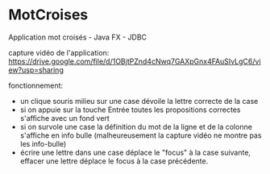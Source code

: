 # MotCroises
Application mot croisés - Java FX - JDBC 

capture vidéo de l'application:
https://drive.google.com/file/d/1OBjtPZnd4cNwq7GAXpGnx4FAuSIvLgC6/view?usp=sharing

fonctionnement:
- un clique souris milieu sur une case dévoile la lettre correcte de la case
- si on appuie sur la touche Entrée toutes les propositions correctes s'affiche avec un fond vert
- si on survole une case la définition du mot de la ligne et de la colonne s'affiche en info bulle (malheureusement la capture vidéo ne montre pas les info-bulle)
- écrire une lettre dans une case déplace le "focus" à la case suivante, effacer une lettre déplace le focus à la case précédente.
